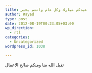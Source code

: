 ```yaml
---
title: عيدكم مبارك وكل عام وانتم بخير
author: Rayed
type: post
date: 2012-08-19T00:23:05+03:00
wp_direction:
  - rtl
categories:
  - Uncategorized
wordpress_id: 1038

---
```

<p>تقبل الله منا ومنكم صالح الاعمال</p>
